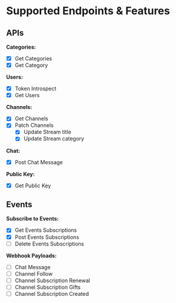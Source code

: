 # Supported Endpoints & Features

## APIs

**Categories:**

- [x] Get Categories
- [x] Get Category

**Users:**

- [x] Token Introspect
- [x] Get Users

**Channels:**

- [x] Get Channels
- [x] Patch Channels
    - [x] Update Stream title
    - [x] Update Stream category

**Chat:**

- [x] Post Chat Message

**Public Key:**

- [x] Get Public Key

## Events

**Subscribe to Events:**

- [x] Get Events Subscriptions
- [x] Post Events Subscriptions
- [ ] Delete Events Subscriptions

**Webhook Payloads:**

- [ ] Chat Message
- [ ] Channel Follow
- [ ] Channel Subscription Renewal
- [ ] Channel Subscription Gifts
- [ ] Channel Subscription Created
